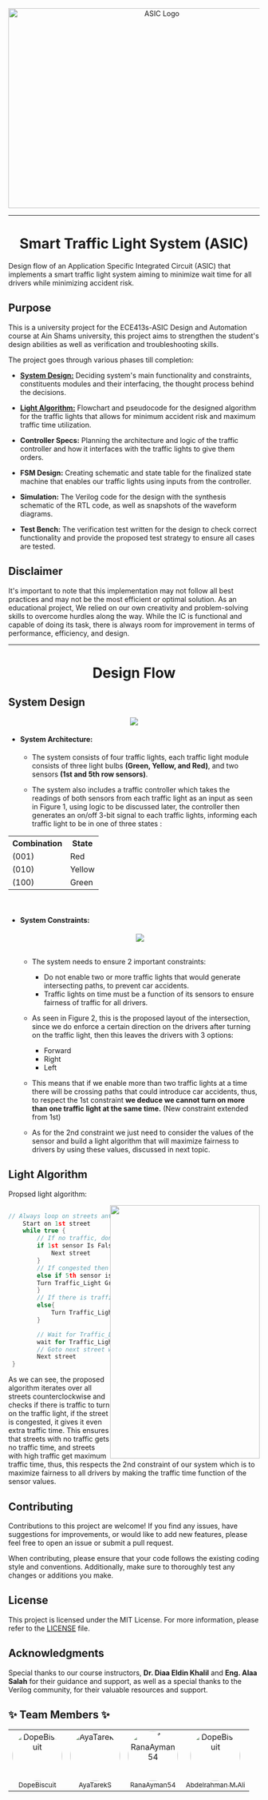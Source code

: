 <div align="center"><img src="./assets/cover.jpg" alt="ASIC Logo" width="600" height="400"/></div><hr>

<div align="center"><H1> Smart Traffic Light System (ASIC)</H1></div>
Design flow of an Application Specific Integrated Circuit (ASIC) that implements a smart traffic light system aiming to minimize wait time for all drivers while minimizing accident risk.

## Purpose

This is a university project for the ECE413s-ASIC Design and Automation course at Ain Shams university, this project aims to strengthen the student's design abilities as well as verification and troubleshooting skills.

The project goes through various phases till completion:
* [**System Design:**](#system-design)     Deciding system's main functionality and constraints, constituents modules and their interfacing, the thought process behind the decisions.
  
* [**Light Algorithm:**](#light-algorithm)    Flowchart and pseudocode for the designed algorithm for the traffic lights that allows for minimum accident risk and maximum traffic time utilization.

* **Controller Specs:**   Planning the architecture and logic of the traffic controller and how it interfaces with the traffic lights to give them orders.

* **FSM Design:**         Creating schematic and state table for the finalized state machine that enables our traffic lights using inputs from the controller.

* **Simulation:**         The Verilog code for the design with the synthesis schematic of the RTL code, as well as snapshots of the waveform diagrams.

* **Test Bench:**         The verification test written for the design to check correct functionality and provide the proposed test strategy to ensure all cases are tested.

## Disclaimer

It's important to note that this implementation may not follow all best practices and may not be the most efficient or optimal solution. As an educational project, We relied on our own creativity and problem-solving skills to overcome hurdles along the way. While the IC is functional and capable of doing its task, there is always room for improvement in terms of performance, efficiency, and design.

---

<div align="center"><H1>Design Flow</H1></div>

## System Design

<div align="center"><img src="./assets/System Architecture.png"/></div>

- #### System Architecture: 
    -	The system consists of four traffic lights, each traffic light module consists of three light bulbs **(Green, Yellow, and Red)**, and two sensors **(1st and 5th row sensors)**.

    -	The system also includes a traffic controller which takes the readings of both sensors from each traffic light as an input as seen in Figure 1, using logic to be discussed later, the controller then generates an on/off 3-bit signal to each traffic lights, informing each traffic light to be in one of three states : 

<div align="center">
<table><th>Combination</th><th>State</th>
    <tr>
        <td>(001)</td> <td>Red</td>
    </tr>
    <tr>
        <td>(010)</td> <td>Yellow</td>
    </tr>
    <tr>
        <td>(100)</td> <td>Green</td>
    </tr>
</table>
</div>

<br>

- #### System Constraints:
    <div align="center"><img src="./assets/Layout.png" /></div>
    <br>

    - The system needs to ensure 2 important constraints:
        -	Do not enable two or more traffic lights that would generate intersecting paths, to prevent car accidents.
        -	Traffic lights on time must be a function of its sensors to ensure fairness of traffic for all drivers.

    - As seen in Figure 2, this is the proposed layout of the intersection, since we do enforce a certain direction on the drivers after turning on the traffic light, then this leaves the drivers with 3 options:
        -	Forward
        -	Right
        -	Left

    - This means that if we enable more than two traffic lights at a time there will be crossing paths that could introduce car accidents, thus, to respect the 1st constraint **we deduce we cannot turn on more than one traffic light at the same time.** (New constraint extended from 1st)

    - As for the 2nd constraint we just need to consider the values of the sensor and build a light algorithm that will maximize fairness to drivers by using these values, discussed in next topic.

## Light Algorithm
Propsed light algorithm:

<img style="float:right" src="./assets/simple flowchart_bg.png" height="507" width="300"/>

```c++
    
// Always loop on streets anti-clockwise starting f
    Start on 1st street
    while true {
        // If no traffic, don't turn on the lights and goto next street
        if 1st sensor Is False{
            Next street
        }
        // If congested then give extra time
        else if 5th sensor is True{
        Turn Traffic_Light Green and Add extra_time
        }
        // If there is traffic but not congested, start normal time
        else{
            Turn Traffic_Light Green
        }

        // Wait for Traffic_Light wait for Traffic_Light to end
        wait for Traffic_Light to end
        // Goto next street when done Next street
        Next street
 }
```
<div>
As we can see, the proposed algorithm iterates over all streets counterclockwise and checks if there is traffic to turn on the traffic light, if the street is congested, it gives it even extra traffic time.
This ensures that streets with no traffic gets no traffic time, and streets with high traffic get maximum traffic time, thus, this respects the 2nd constraint of our system which is to maximize fairness to all drivers by making the traffic time function of the sensor values.

</div>

## Contributing

Contributions to this project are welcome! If you find any issues, have suggestions for improvements, or would like to add new features, please feel free to open an issue or submit a pull request.

When contributing, please ensure that your code follows the existing coding style and conventions. Additionally, make sure to thoroughly test any changes or additions you make.

## License

This project is licensed under the MIT License. For more information, please refer to the [LICENSE](LICENSE) file.

## Acknowledgments
Special thanks to our course instructors, **Dr. Diaa Eldin Khalil** and **Eng. Alaa Salah** for their guidance and support, as well as a special thanks to the Verilog community, for their valuable resources and support.


## ✨ Team Members ✨

<div align="center">
<table style="margin-left: auto; margin-right: auto;">
<tr>
    <td align="center"><a href="https://github.com/DopeBiscuit"><img src="https://avatars.githubusercontent.com/DopeBiscuit?v=4&s=100" width="100" height="100" style="border-radius:50%" alt="DopeBiscuit"/><br /><sub>DopeBiscuit</sub></a></td>
    <td align="center"><a href="https://github.com/AyaTarekS"><img src="https://avatars.githubusercontent.com/u/159694974?v=4" width="100" height="100" style="border-radius:50%" alt="AyaTarekS"/><br /><sub>AyaTarekS</sub></a></td>
    <td align="center"><a href="https://github.com/RanaAyman54"><img src="https://avatars.githubusercontent.com/u/143912782?v=4" width="100" height="100" style="border-radius:50%" alt="ٌRanaAyman54"/><br /><sub>RanaAyman54</sub></a></td>
    <td align="center"><a href="https://github.com/Abdelrahman1810"><img src="https://avatars.githubusercontent.com/u/99097697?v=4" width="100" height="100" style="border-radius:50%" alt="DopeBiscuit"/><br /><sub>Abdelrahman M.Ali</sub></a></td>
</tr>
